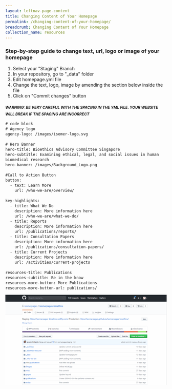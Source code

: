 ```yaml
---
layout: leftnav-page-content
title: Changing Content of Your Homepage 
permalink: /changing-content-of-your-homepage/
breadcrumb: Changing Content of Your Homepage 
collection_name: resources
---
```


### **Step-by-step guide to change text, url, logo or image of your homepage**
1. Select your "Staging" Branch
2. In your repository, go to "_data" folder
3. Edit homepage.yml file
4. Change the text, logo, image by amending the section below inside the file
5. Click on "Commit changes" button

<sub>***WARNING: BE VERY CAREFUL WITH THE SPACING IN THE YML FILE. YOUR WEBSITE WILL BREAK IF THE SPACING ARE INCORRECT***</sub>

```
# code block
# Agency logo
agency-logo: /images/isomer-logo.svg

# Hero Banner
hero-title: Bioethics Advisory Committee Singapore
hero-subtitle: Examining ethical, legal, and social issues in human biomedical research
hero-banner: /images/Background_Logo.png

#Call to Action Button
button:
  - text: Learn More
    url: /who-we-are/overview/
    
key-highlights:
  - title: What We Do
    description: More information here
    url: /who-we-are/what-we-do/
  - title: Reports
    description: More information here
    url: /publications/reports/
  - title: Consultation Papers
    description: More information here
    url: /publications/consultation-papers/
  - title: Current Projects
    description: More information here
    url: /activities/current-projects

resources-title: Publications
resources-subtitle: Be in the know
resources-more-button: More Publications
resources-more-button-url: publications/

```

![Changing Content of Your Homepage](/images/resources/changing-content-of-your-homepage.gif)

